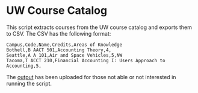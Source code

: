 # UW Course Catalog

This script extracts courses from the UW course catalog and exports them to CSV. The CSV has the following format:

```
Campus,Code,Name,Credits,Areas of Knowledge
Bothell,B AACT 501,Accounting Theory,4,
Seattle,A A 101,Air and Space Vehicles,5,NW
Tacoma,T ACCT 210,Financial Accounting I: Users Approach to Accounting,5,
```

The [output](uwcourses.csv) has been uploaded for those not able or not interested in running the script.

